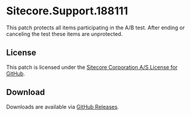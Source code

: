 # Sitecore.Support.188111
This patch protects all items participating in the A/B test. After ending or canceling the test these items are unprotected.

## License  
This patch is licensed under the [Sitecore Corporation A/S License for GitHub](https://github.com/sitecoresupport/Sitecore.Support.188111/blob/master/LICENSE).  

## Download  
Downloads are available via [GitHub Releases](https://github.com/sitecoresupport/Sitecore.Support.188111/releases).  
